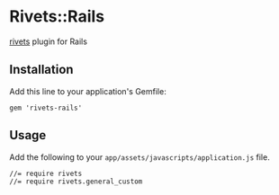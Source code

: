 # Rivets::Rails

[rivets](https://github.com/mikeric/rivets) plugin for Rails

## Installation

Add this line to your application's Gemfile:

    gem 'rivets-rails'

## Usage

Add the following to your `app/assets/javascripts/application.js` file.

    //= require rivets
    //= require rivets.general_custom

